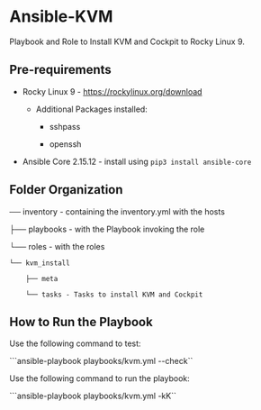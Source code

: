 # Ansible-KVM

Playbook and Role to Install KVM and Cockpit to Rocky Linux 9.

## Pre-requirements

- Rocky Linux 9 - https://rockylinux.org/download

    - Additional Packages installed:
        
        - sshpass

        - openssh


- Ansible Core 2.15.12 - install using ```pip3 install ansible-core```

## Folder Organization

── inventory - containing the inventory.yml with the hosts

├── playbooks - with the Playbook invoking the role

└── roles - with the roles

    └── kvm_install

        ├── meta

        └── tasks - Tasks to install KVM and Cockpit

## How to Run the Playbook

Use the following command to test:

```ansible-playbook playbooks/kvm.yml --check``

Use the following command to run the playbook:

```ansible-playbook playbooks/kvm.yml -kK``